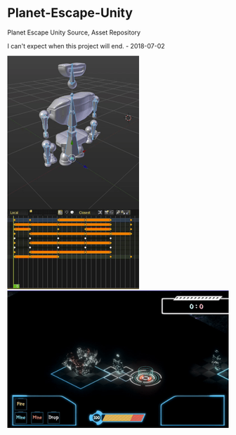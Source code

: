 # Planet-Escape-Unity
Planet Escape Unity Source, Asset Repository

I can't expect when this project will end. - 2018-07-02

![](sample_blender.gif)
![](sample_unity.gif)
